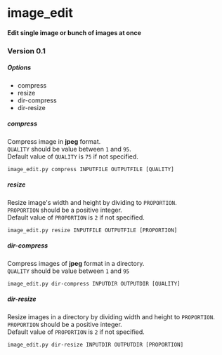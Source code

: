 # image_edit
#### Edit single image or bunch of images at once

### Version 0.1

##### Options
- compress
- resize
- dir-compress
- dir-resize

##### compress
Compress image in **jpeg** format.  
`QUALITY` should be value between `1` and `95`.  
Default value of `QUALITY` is `75` if not specified.

    image_edit.py compress INPUTFILE OUTPUTFILE [QUALITY]

##### resize
Resize image's width and height by dividing to `PROPORTION`.  
`PROPORTION` should be a positive integer.  
Default value of `PROPORTION` is `2` if not specified.   

    image_edit.py resize INPUTFILE OUTPUTFILE [PROPORTION]

##### dir-compress
Compress images of **jpeg** format in a directory.  
`QUALITY` should be value between `1` and `95`

    image_edit.py dir-compress INPUTDIR OUTPUTDIR [QUALITY]

##### dir-resize
Resize images in a directory by dividing width and height to `PROPORTION`.  
`PROPORTION` should be a positive integer.  
Default value of `PROPORTION` is `2` if not specified.  

    image_edit.py dir-resize INPUTDIR OUTPUTDIR [PROPORTION]
